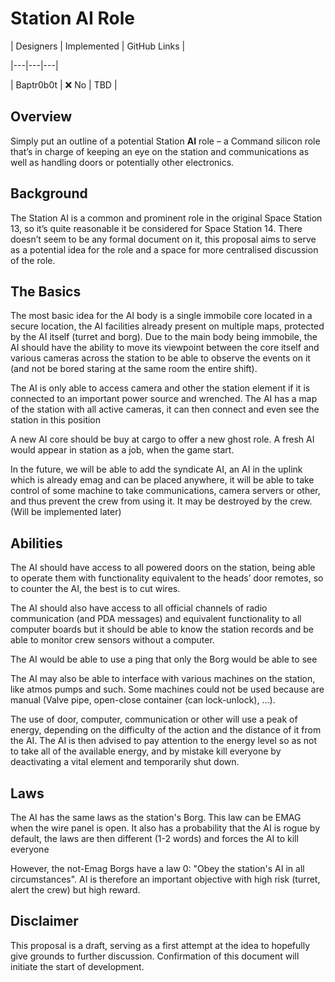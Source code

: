 # Station AI Role




| Designers | Implemented | GitHub Links |

|---|---|---|

| Baptr0b0t | :x: No | TBD |




## Overview

Simply put an outline of a potential Station **AI** role – a Command silicon role that’s in charge of keeping an eye on the station and communications as well as handling doors or potentially other electronics.




## Background

The Station AI is a common and prominent role in the original Space Station 13, so it’s quite reasonable it be considered for Space Station 14. There doesn’t seem to be any formal document on it, this proposal aims to serve as a potential idea for the role and a space for more centralised discussion of the role.




## The Basics

The most basic idea for the AI body is a single immobile core located in a secure location, the AI facilities already present on multiple maps, protected by the AI itself (turret and borg). Due to the main body being immobile, the AI should have the ability to move its viewpoint between the core itself and various cameras across the station to be able to observe the events on it (and not be bored staring at the same room the entire shift).

The AI is only able to access camera and other the station element if it is connected to an important power source and wrenched.
The AI has a map of the station with all active cameras, it can then connect and even see the station in this position

A new AI core should be buy at cargo to offer a new ghost role. A fresh AI would appear in station as a job, when the game start.

In the future, we will be able to add the syndicate AI, an AI in the uplink which is already emag and can be placed anywhere, it will be able to take control of some machine to take communications, camera servers or other, and thus prevent the crew from using it. It may be destroyed by the crew. (Will be implemented later)



## Abilities

The AI should have access to all powered doors on the station, being able to operate them with functionality equivalent to the heads’ door remotes, so to counter the AI, the best is to cut wires.

The AI should also have access to all official channels of radio communication (and PDA messages) and equivalent functionality to all computer boards but it should be able to know the station records and be able to monitor crew sensors without a computer.

The AI would be able to use a ping that only the Borg would be able to see

The AI may also be able to interface with various machines on the station, like atmos pumps and such. Some machines could not be used because are manual (Valve pipe, open-close container (can lock-unlock), ...).

The use of door, computer, communication or other will use a peak of energy, depending on the difficulty of the action and the distance of it from the AI.
The AI is then advised to pay attention to the energy level so as not to take all of the available energy, and by mistake kill everyone by deactivating a vital element and temporarily shut down.



## Laws

The AI has the same laws as the station's Borg.
This law can be EMAG when the wire panel is open. It also has a probability that the AI is rogue by default, the laws are then different (1-2 words) and forces the AI to kill everyone

However, the not-Emag Borgs have a law 0: "Obey the station's AI in all circumstances".
AI is therefore an important objective with high risk (turret, alert the crew) but high reward.



## Disclaimer

This proposal is a draft, serving as a first attempt at the idea to hopefully give grounds to further discussion. Confirmation of this document will initiate the start of development.
